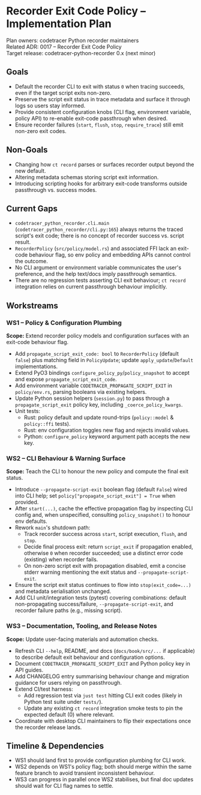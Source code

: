 # Recorder Exit Code Policy – Implementation Plan

Plan owners: codetracer Python recorder maintainers  
Related ADR: 0017 – Recorder Exit Code Policy  
Target release: codetracer-python-recorder 0.x (next minor)

## Goals
- Default the recorder CLI to exit with status `0` when tracing succeeds, even if the target script exits non-zero.
- Preserve the script exit status in trace metadata and surface it through logs so users stay informed.
- Provide consistent configuration knobs (CLI flag, environment variable, policy API) to re-enable exit-code passthrough when desired.
- Ensure recorder failures (`start`, `flush`, `stop`, `require_trace`) still emit non-zero exit codes.

## Non-Goals
- Changing how `ct record` parses or surfaces recorder output beyond the new default.
- Altering metadata schemas storing script exit information.
- Introducing scripting hooks for arbitrary exit-code transforms outside passthrough vs. success modes.

## Current Gaps
- `codetracer_python_recorder.cli.main` (`codetracer_python_recorder/cli.py:165`) always returns the traced script's exit code; there is no concept of recorder success vs. script result.
- `RecorderPolicy` (`src/policy/model.rs`) and associated FFI lack an exit-code behaviour flag, so env policy and embedding APIs cannot control the outcome.
- No CLI argument or environment variable communicates the user's preference, and the help text/docs imply passthrough semantics.
- There are no regression tests asserting CLI exit behaviour; `ct record` integration relies on current passthrough behaviour implicitly.

## Workstreams

### WS1 – Policy & Configuration Plumbing
**Scope:** Extend recorder policy models and configuration surfaces with an exit-code behaviour flag.
- Add `propagate_script_exit_code: bool` to `RecorderPolicy` (default `false`) plus matching field in `PolicyUpdate`; update `apply_update`/`Default` implementations.
- Extend PyO3 bindings `configure_policy_py`/`policy_snapshot` to accept and expose `propagate_script_exit_code`.
- Add environment variable `CODETRACER_PROPAGATE_SCRIPT_EXIT` in `policy/env.rs`, parsing booleans via existing helpers.
- Update Python session helpers (`session.py`) to pass through a `propagate_script_exit` policy key, including `_coerce_policy_kwargs`.
- Unit tests:
  - Rust: policy default and update round-trips (`policy::model` & `policy::ffi` tests).
  - Rust: env configuration toggles new flag and rejects invalid values.
  - Python: `configure_policy` keyword argument path accepts the new key.

### WS2 – CLI Behaviour & Warning Surface
**Scope:** Teach the CLI to honour the new policy and compute the final exit status.
- Introduce `--propagate-script-exit` boolean flag (default `False`) wired into CLI help; set `policy["propagate_script_exit"] = True` when provided.
- After `start(...)`, cache the effective propagation flag by inspecting CLI config and, when unspecified, consulting `policy_snapshot()` to honour env defaults.
- Rework `main`'s shutdown path:
  - Track recorder success across `start`, script execution, `flush`, and `stop`.
  - Decide final process exit: return `script_exit` if propagation enabled, otherwise `0` when recorder succeeded; use a distinct error code (existing) when recorder fails.
  - On non-zero script exit with propagation disabled, emit a concise stderr warning mentioning the exit status and `--propagate-script-exit`.
- Ensure the script exit status continues to flow into `stop(exit_code=...)` and metadata serialisation unchanged.
- Add CLI unit/integration tests (pytest) covering combinations: default non-propagating success/failure, `--propagate-script-exit`, and recorder failure paths (e.g., missing script).

### WS3 – Documentation, Tooling, and Release Notes
**Scope:** Update user-facing materials and automation checks.
- Refresh CLI `--help`, README, and docs (`docs/book/src/...` if applicable) to describe default exit behaviour and configuration options.
- Document `CODETRACER_PROPAGATE_SCRIPT_EXIT` and Python policy key in API guides.
- Add CHANGELOG entry summarising behaviour change and migration guidance for users relying on passthrough.
- Extend CI/test harness:
  - Add regression test via `just test` hitting CLI exit codes (likely in Python test suite under `tests/`).
  - Update any existing `ct record` integration smoke tests to pin the expected default (0) where relevant.
- Coordinate with desktop CLI maintainers to flip their expectations once the recorder release lands.

## Timeline & Dependencies
- WS1 should land first to provide configuration plumbing for CLI work.
- WS2 depends on WS1's policy flag; both should merge within the same feature branch to avoid transient inconsistent behaviour.
- WS3 can progress in parallel once WS2 stabilises, but final doc updates should wait for CLI flag names to settle.
